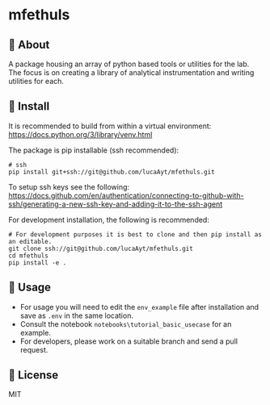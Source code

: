 # mfethuls

## 🚀 About

A package housing an array of python based tools or utilities for the lab.<br> 
The focus is on creating a library of analytical instrumentation and 
writing utilities for each.

## 🔧 Install
It is recommended to build from within a virtual environment:<br> 
https://docs.python.org/3/library/venv.html

The package is pip installable (ssh recommended):
```shell
# ssh
pip install git+ssh://git@github.com/lucaAyt/mfethuls.git
```
To setup ssh keys see the following:<br>
https://docs.github.com/en/authentication/connecting-to-github-with-ssh/generating-a-new-ssh-key-and-adding-it-to-the-ssh-agent

For development installation, the following is recommended:
```shell
# For development purposes it is best to clone and then pip install as an editable.
git clone ssh://git@github.com/lucaAyt/mfethuls.git
cd mfethuls
pip install -e .
```

## 🚁 Usage


- For usage you will need to edit the `env_example` file after installation and save as `.env` in the same location.
- Consult the notebook ``notebooks\tutorial_basic_usecase`` for an example.
- For developers, please work on a suitable branch and send a pull request.

## 📃 License

MIT

